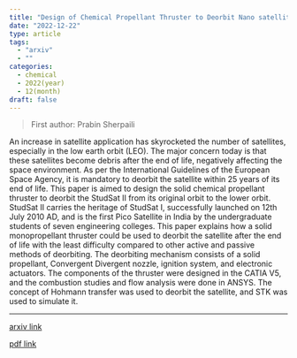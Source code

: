 ```yaml
---
title: "Design of Chemical Propellant Thruster to Deorbit Nano satellite: StudSat II"
date: "2022-12-22"
type: article
tags:
  - "arxiv"
  - ""
categories:
  - chemical
  - 2022(year)
  - 12(month)
draft: false
---
```


> First author: Prabin Sherpaili

 An increase in satellite application has skyrocketed the number of
satellites, especially in the low earth orbit (LEO). The major concern today is
that these satellites become debris after the end of life, negatively affecting
the space environment. As per the International Guidelines of the European
Space Agency, it is mandatory to deorbit the satellite within 25 years of its
end of life. This paper is aimed to design the solid chemical propellant
thruster to deorbit the StudSat II from its original orbit to the lower orbit.
StudSat II carries the heritage of StudSat I, successfully launched on 12th
July 2010 AD, and is the first Pico Satellite in India by the undergraduate
students of seven engineering colleges. This paper explains how a solid
monopropellant thruster could be used to deorbit the satellite after the end of
life with the least difficulty compared to other active and passive methods of
deorbiting. The deorbiting mechanism consists of a solid propellant, Convergent
Divergent nozzle, ignition system, and electronic actuators. The components of
the thruster were designed in the CATIA V5, and the combustion studies and flow
analysis were done in ANSYS. The concept of Hohmann transfer was used to
deorbit the satellite, and STK was used to simulate it.

---
[arxiv link](http://arxiv.org/abs/2212.11992v1)

[pdf link](http://arxiv.org/pdf/2212.11992v1)